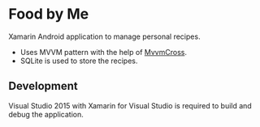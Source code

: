 # Food by Me

Xamarin Android application to manage personal recipes. 

- Uses MVVM pattern with the help of
[MvvmCross](https://github.com/MvvmCross/MvvmCross).
- SQLite is used to store the recipes.

## Development

Visual Studio 2015 with Xamarin for Visual Studio is required to build 
and debug the application.